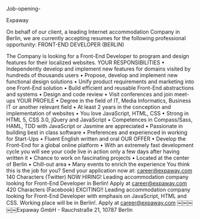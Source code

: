 Job-opening-

Expaway 

On behalf of our client, a leading Internet accommodation Company in Berlin, we are currently accepting resumes for the following professional opportunity:
FRONT-END DEVELOPER (BERLIN)

The Company is looking for a Front-End Developer to program and design features for their localized websites.
YOUR RESPONSIBILITIES
• Independently develop and implement new features for domains visited by hundreds of thousands users
• Propose, develop and implement new functional design solutions
• Unify product requirements and marketing into one Front-End solution
• Build efficient and reusable Front-End abstractions and systems
• Design and code review
• Visit conferences and join meet-ups
YOUR PROFILE
• Degree in the field of IT, Media Informatics, Business IT or another relevant field
• At least 2 years in the conception and implementation of websites
• You love JavaScript, HTML, CSS
• Strong in HTML 5, CSS 3.0, jQuery and JavaScript
• Competences in Compass/Sass, HAML, TDD with JavaScript or Jasmine are appreciated
• Passionate in building best in class software
• Preferences and experienced in working for Start-Ups
• Fluent English written and oral
OUR OFFER
• Develop the Front-End for a global online platform
• With an extremely fast development cycle you will see your code live in action only a few days after
having written it
• Chance to work on fascinating projects
• Located at the center of Berlin
• Chill-out area
• Many events to enrich the experience
You think this is the job for you? Send your application now at: career@expaway.com
140 Characters (Twitter)
NOW HIRING! Leading accommodation company looking for Front-End Developer in Berlin! Apply at career@expaway.com
420 Characters (Facebook)
EXCITING!! Leading accommodation company looking for Front-End Developer with emphasis on JavaScript, HTML and CSS. Working place will be in Berlin!. Apply at career@expaway.com
￼￼￼￼￼Expaway GmbH - Rauchstraße 21, 10787 Berlin